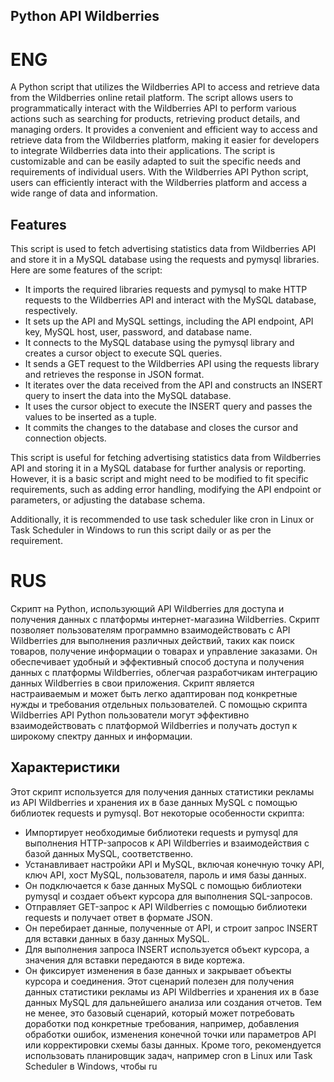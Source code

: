 
##  Python API Wildberries



# ENG

A Python script that utilizes the Wildberries API to access and retrieve data from the Wildberries online retail platform. The script allows users to programmatically interact with the Wildberries API to perform various actions such as searching for products, retrieving product details, and managing orders. It provides a convenient and efficient way to access and retrieve data from the Wildberries platform, making it easier for developers to integrate Wildberries data into their applications. The script is customizable and can be easily adapted to suit the specific needs and requirements of individual users. With the Wildberries API Python script, users can efficiently interact with the Wildberries platform and access a wide range of data and information.




## Features

This script is used to fetch advertising statistics data from Wildberries API and store it in a MySQL database using the requests and pymysql libraries. Here are some features of the script:

-    It imports the required libraries requests and pymysql to make HTTP requests to the Wildberries API and interact with the MySQL database, respectively.
-    It sets up the API and MySQL settings, including the API endpoint, API key, MySQL host, user, password, and database name.
-    It connects to the MySQL database using the pymysql library and creates a cursor object to execute SQL queries.
-    It sends a GET request to the Wildberries API using the requests library and retrieves the response in JSON format.
-    It iterates over the data received from the API and constructs an INSERT query to insert the data into the MySQL database.
-    It uses the cursor object to execute the INSERT query and passes the values to be inserted as a tuple.
-    It commits the changes to the database and closes the cursor and connection objects.

This script is useful for fetching advertising statistics data from Wildberries API and storing it in a MySQL database for further analysis or reporting. However, it is a basic script and might need to be modified to fit specific requirements, such as adding error handling, modifying the API endpoint or parameters, or adjusting the database schema.

Additionally, it is recommended to use task scheduler like cron in Linux or Task Scheduler in Windows to run this script daily or as per the requirement.


# RUS

Скрипт на Python, использующий API Wildberries для доступа и получения данных с платформы интернет-магазина Wildberries. Скрипт позволяет пользователям программно взаимодействовать с API Wildberries для выполнения различных действий, таких как поиск товаров, получение информации о товарах и управление заказами. Он обеспечивает удобный и эффективный способ доступа и получения данных с платформы Wildberries, облегчая разработчикам интеграцию данных Wildberries в свои приложения. Скрипт является настраиваемым и может быть легко адаптирован под конкретные нужды и требования отдельных пользователей. С помощью скрипта Wildberries API Python пользователи могут эффективно взаимодействовать с платформой Wildberries и получать доступ к широкому спектру данных и информации.


## Характеристики

 
Этот скрипт используется для получения данных статистики рекламы из API Wildberries и хранения их в базе данных MySQL с помощью библиотек requests и pymysql. Вот некоторые особенности скрипта:
- Импортирует необходимые библиотеки requests и pymysql для выполнения HTTP-запросов к API Wildberries и взаимодействия с базой данных MySQL, соответственно.
- Устанавливает настройки API и MySQL, включая конечную точку API, ключ API, хост MySQL, пользователя, пароль и имя базы данных.
- Он подключается к базе данных MySQL с помощью библиотеки pymysql и создает объект курсора для выполнения SQL-запросов.
- Отправляет GET-запрос к API Wildberries с помощью библиотеки requests и получает ответ в формате JSON.
- Он перебирает данные, полученные от API, и строит запрос INSERT для вставки данных в базу данных MySQL.
- Для выполнения запроса INSERT используется объект курсора, а значения для вставки передаются в виде кортежа.
- Он фиксирует изменения в базе данных и закрывает объекты курсора и соединения.
Этот сценарий полезен для получения данных статистики рекламы из API Wildberries и хранения их в базе данных MySQL для дальнейшего анализа или создания отчетов. Тем не менее, это базовый сценарий, который может потребовать доработки под конкретные требования, например, добавления обработки ошибок, изменения конечной точки или параметров API или корректировки схемы базы данных.
Кроме того, рекомендуется использовать планировщик задач, например cron в Linux или Task Scheduler в Windows, чтобы ru

